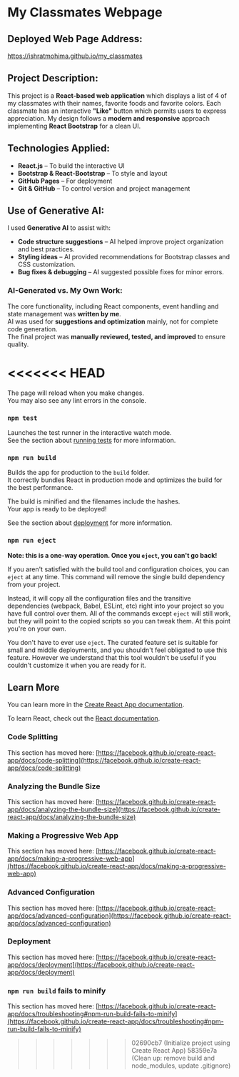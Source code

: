 # My Classmates Webpage

##  Deployed Web Page Address:
https://ishratmohima.github.io/my_classmates

##  Project Description:
This project is a **React-based web application** which displays a list of 4 of my classmates with their names, favorite foods and favorite colors. Each classmate has an interactive **"Like"** button which permits users to express appreciation. My design follows a **modern and responsive** approach implementing **React Bootstrap** for a clean UI.

## Technologies Applied:
- **React.js** – To build the interactive UI
- **Bootstrap & React-Bootstrap** – To style and layout
- **GitHub Pages** – For deployment
- **Git & GitHub** – To control version and project management

##  Use of Generative AI:
I used **Generative AI** to assist with:
- **Code structure suggestions** – AI helped improve project organization and best practices.
- **Styling ideas** – AI provided recommendations for Bootstrap classes and CSS customization.
- **Bug fixes & debugging** – AI suggested possible fixes for minor errors.

### AI-Generated vs. My Own Work:
The core functionality, including React components, event handling and state management was **written by me**.  
 AI was used for **suggestions and optimization** mainly, not for complete code generation.  
 The final project was **manually reviewed, tested, and improved** to ensure quality.  

<<<<<<< HEAD
=======
The page will reload when you make changes.\
You may also see any lint errors in the console.

### `npm test`

Launches the test runner in the interactive watch mode.\
See the section about [running tests](https://facebook.github.io/create-react-app/docs/running-tests) for more information.

### `npm run build`

Builds the app for production to the `build` folder.\
It correctly bundles React in production mode and optimizes the build for the best performance.

The build is minified and the filenames include the hashes.\
Your app is ready to be deployed!

See the section about [deployment](https://facebook.github.io/create-react-app/docs/deployment) for more information.

### `npm run eject`

**Note: this is a one-way operation. Once you `eject`, you can't go back!**

If you aren't satisfied with the build tool and configuration choices, you can `eject` at any time. This command will remove the single build dependency from your project.

Instead, it will copy all the configuration files and the transitive dependencies (webpack, Babel, ESLint, etc) right into your project so you have full control over them. All of the commands except `eject` will still work, but they will point to the copied scripts so you can tweak them. At this point you're on your own.

You don't have to ever use `eject`. The curated feature set is suitable for small and middle deployments, and you shouldn't feel obligated to use this feature. However we understand that this tool wouldn't be useful if you couldn't customize it when you are ready for it.

## Learn More

You can learn more in the [Create React App documentation](https://facebook.github.io/create-react-app/docs/getting-started).

To learn React, check out the [React documentation](https://reactjs.org/).

### Code Splitting

This section has moved here: [https://facebook.github.io/create-react-app/docs/code-splitting](https://facebook.github.io/create-react-app/docs/code-splitting)

### Analyzing the Bundle Size

This section has moved here: [https://facebook.github.io/create-react-app/docs/analyzing-the-bundle-size](https://facebook.github.io/create-react-app/docs/analyzing-the-bundle-size)

### Making a Progressive Web App

This section has moved here: [https://facebook.github.io/create-react-app/docs/making-a-progressive-web-app](https://facebook.github.io/create-react-app/docs/making-a-progressive-web-app)

### Advanced Configuration

This section has moved here: [https://facebook.github.io/create-react-app/docs/advanced-configuration](https://facebook.github.io/create-react-app/docs/advanced-configuration)

### Deployment

This section has moved here: [https://facebook.github.io/create-react-app/docs/deployment](https://facebook.github.io/create-react-app/docs/deployment)

### `npm run build` fails to minify

This section has moved here: [https://facebook.github.io/create-react-app/docs/troubleshooting#npm-run-build-fails-to-minify](https://facebook.github.io/create-react-app/docs/troubleshooting#npm-run-build-fails-to-minify)
>>>>>>> 02690cb7 (Initialize project using Create React App)
>>>>>>> 58359e7a (Clean up: remove build and node_modules, update .gitignore)

